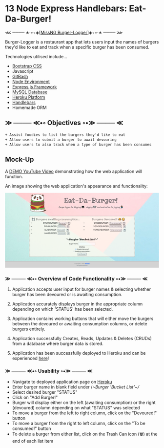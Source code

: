 # 13 Node Express Handlebars: Eat-Da-Burger!

⋘ ──── ∗⋅◦∘◈\[[MissNG Burger-Logger](https://burglog-00.herokuapp.com)\]◈∘◦⋅∗ ──── ⋙

Burger-Logger is a restaurant app that lets users input the names of burgers they'd like to eat and track when a specific burger has been consumed.

Technologies utilised include...

- [Bootstrap CSS](https://getbootstrap.com/)
- Javascript
- [GitBash](https://gitforwindows.org/)
- [Node Environment](https://nodejs.org/en/about/)
- [Express.js Framework](https://expressjs.com/)
- [MySQL Database](https://www.mysql.com/)
- [Heroku Platform](https://www.heroku.com/)
- [Handlebars](https://handlebarsjs.com/)
- Homemade ORM

## ≫ ──── ≪•◦ Objectives ◦•≫ ──── ≪

```
+ Assist foodies to list the burgers they'd like to eat
+ Allow users to submit a burger to await devouring
+ Allow users to also track when a type of burger has been consumes

```

## Mock-Up

A <a href="https://youtu.be/msvdn95x9OM">DEMO YouTube Video</a> demonstrating how the web application will function.

An image showing the web application's appearance and functionality:

![Eat-Da-Burger](./public/assets/img/burglogDEMO.PNG)

### ≫ ──── ≪•◦ Overview of Code Functionality ◦•≫ ──── ≪

1. Application accepts user input for burger names & selecting whether burger has been devoured or is awaiting consumption.

2. Application accurately displays burger in the appropriate column depending on which 'STATUS' has been selected.

3. Application contains working buttons that will either move the burgers between the devoured or awaiting consumption columns, or delete burgers entirely.

4. Application successfully Creates, Reads, Updates & Deletes (CRUDs) from a database where burger data is stored.

5. Application has been successfully deployed to Heroku and can be experienced [here](https://burglog-00.herokuapp.com)!

### ≫ ──── ≪•◦ Usability ◦•≫ ──── ≪

- Navigate to deployed application page on [Heroku](https://burglog-00.herokuapp.com)
- Enter burger name in blank field under /_~Burger 'Bucket List'~/_
- Select desired burger "STATUS"
- Click on "Add Burger!"
- Burger will display either on the left (awaiting consumption) or the right (devoured) column depending on what "STATUS" was selected
- To move a burger from the left to right column, click on the "Devoured!" button
- To move a burger from the right to left column, click on the "To be consumed!" button
- To delete a burger from either list, click on the Trash Can icon (🗑️) at the end of each list item
